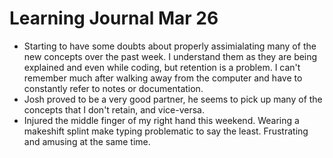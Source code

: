 <h1>Learning Journal Mar 26</h1>
<ul>
<li>Starting to have some doubts about properly assimialating many of the new concepts over the past week.  I understand them as they are being explained and even while coding, but retention is a problem.  I can't remember much after walking away from the computer and have to constantly refer to notes or documentation.</li>
<li>Josh proved to be a very good partner, he seems to pick up many of the concepts that I don't retain, and vice-versa.</li>
<li>Injured the middle finger of my right hand this weekend.  Wearing a makeshift splint make typing problematic to say the least.  Frustrating and amusing at the same time.</li>
</ul>
